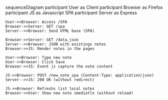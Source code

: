 sequenceDiagram
    participant User as Client
    participant Browser as Firefox
    participant JS as Javascript SPA
    participant Server as Express

    User->>Browser: Access /SPA
    Browser->>Server: GET /spa
    Server-->>Browser: Send HTML base (SPA)

    Browser->>Server: GET /data.json
    Server-->>Browser: JSON with existings notes
    Browser->>JS: Render notes in the pages

    User->>Browser: Type new note
    User->>Browser: Click Save
    Browser->>JS: Event js capture the note content

    JS->>Browser: POST /new_note_spa (Content-Type: application/json)
    Server-->>JS: 200 OK (without redirect)

    JS->>Browser: Refreshs list local notes
    Browser->>User: Show new note imediatle (without reload)